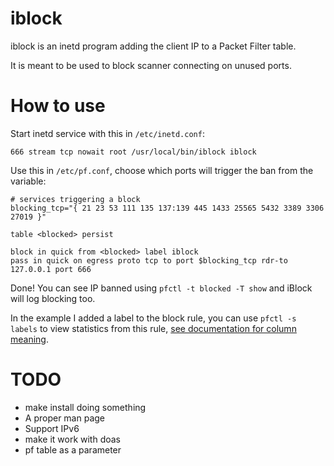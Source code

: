 # iblock

iblock is an inetd program adding the client IP to a Packet Filter table.

It is meant to be used to block scanner connecting on unused ports.


# How to use

Start inetd service with this in `/etc/inetd.conf`:

```
666 stream tcp nowait root /usr/local/bin/iblock iblock
```

Use this in `/etc/pf.conf`, choose which ports will trigger the ban from the variable:

```
# services triggering a block
blocking_tcp="{ 21 23 53 111 135 137:139 445 1433 25565 5432 3389 3306 27019 }"

table <blocked> persist

block in quick from <blocked> label iblock
pass in quick on egress proto tcp to port $blocking_tcp rdr-to 127.0.0.1 port 666
```

Done! You can see IP banned using `pfctl -t blocked -T show` and iBlock will log blocking too.

In the example I added a label to the block rule, you can use `pfctl -s labels` to view statistics from this rule, [see documentation for column meaning](https://man.openbsd.org/pfctl#s~8).


# TODO

- make install doing something
- A proper man page
- Support IPv6
- make it work with doas
- pf table as a parameter
